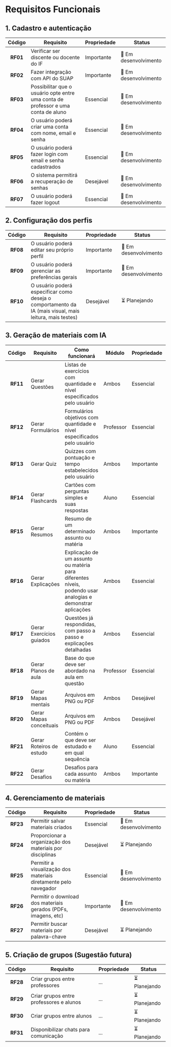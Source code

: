 # Requisitos Funcionais

## 1. Cadastro e autenticação

| Código   | Requisito                                                                         | Propriedade | Status                 |
| :------: | --------------------------------------------------------------------------------- | ----------- | ---------------------- |
| **RF01** | Verificar ser discente ou docente do IF                                           | Importante  | 🔧 Em desenvolvimento |
| **RF02** | Fazer integração com API do SUAP                                                  | Importante  | 🔧 Em desenvolvimento |
| **RF03** | Possibilitar que o usuário opte entre uma conta de professor e uma conta de aluno | Essencial   | 🔧 Em desenvolvimento |
| **RF04** | O usuário poderá criar uma conta com nome, email e senha                          | Essencial   | 🔧 Em desenvolvimento |
| **RF05** | O usuário poderá fazer login com email e senha cadastrados                        | Essencial   | 🔧 Em desenvolvimento |
| **RF06** | O sistema permitirá a recuperação de senhas                                       | Desejável   | 🔧 Em desenvolvimento |
| **RF07** | O usuário poderá fazer logout                                                     | Essencial   | 🔧 Em desenvolvimento |
<!-- O RF01 e RF02 nós vamos deixar de lado por enquanto. No finalinho do projeto nós os implementamos -->

## 2. Configuração dos perfis

| Código   | Requisito                                                                                               | Propriedade | Status                 |
| :-----:  | ------------------------------------------------------------------------------------------------------- | ----------- | ---------------------- |
| **RF08** | O usuário poderá editar seu próprio perfil                                                              | Importante  | 🔧 Em desenvolvimento |
| **RF09** | O usuário poderá gerenciar as preferências gerais                                                       | Importante  | 🔧 Em desenvolvimento |
| **RF10** | O usuário poderá especificar como deseja o comportamento da IA (mais visual, mais leitura, mais testes) | Desejável   | ⏳ Planejando         |

## 3. Geração de materiais com IA

| Código   | Requisito                              | Como funcionará                                                                                                 | Módulo    | Propriedade | Status                 |
| :------: | -------------------------------------- | --------------------------------------------------------------------------------------------------------------- | --------- | ----------- | ---------------------- |
| **RF11** | Gerar Questões                         | Listas de exercícios com quantidade e nível especificados pelo usuário                                          | Ambos     | Essencial   | 🔧 Em desenvolvimento |
| **RF12** | Gerar Formulários                      | Formulários objetivos com quantidade e nível especificados pelo usuário                                         | Professor | Essencial   | 🔧 Em desenvolvimento |
| **RF13** | Gerar Quiz                             | Quizzes com pontuação e tempo estabelecidos pelo usuário                                                        | Ambos     | Importante  | 🔧 Em desenvolvimento |
| **RF14** | Gerar Flashcards                       | Cartões com perguntas simples e suas respostas                                                                  | Aluno     | Essencial   | 🔧 Em desenvolvimento |
| **RF15** | Gerar Resumos                          | Resumo de um determinado assunto ou matéria                                                                     | Ambos     | Importante  | 🔧 Em desenvolvimento |
| **RF16** | Gerar Explicações                      | Explicação de um assunto ou matéria para diferentes níveis, podendo usar analogias e demonstrar aplicações      | Ambos     | Essencial   | 🔧 Em desenvolvimento |
| **RF17** | Gerar Exercícios guiados               | Questões já respondidas, com passo a passo e explicações detalhadas                                             | Ambos     | Essencial   | 🔧 Em desenvolvimento |
| **RF18** | Gerar Planos de aula                   | Base do que deve ser abordado na aula em questão                                                                | Professor | Essencial   | 🔧 Em desenvolvimento |
| **RF19** | Gerar Mapas mentais                    | Arquivos em PNG ou PDF                                                                                          | Ambos     | Desejável   | ⏳ Planejando         |
| **RF20** | Gerar Mapas conceituais                | Arquivos em PNG ou PDF                                                                                          | Ambos     | Desejável   | ⏳ Planejando         |
| **RF21** | Gerar Roteiros de estudo               | Contém o que deve ser estudado e em qual sequência                                                              | Aluno     | Essencial   | 🔧 Em desenvolvimento |
| **RF22** | Gerar Desafios                         | Desafios para cada assunto ou matéria                                                                           | Ambos     | Importante  | 🔧 Em desenvolvimento |

## 4. Gerenciamento de materiais

| Código   | Requisito                                                        | Propriedade | Status                 |
| :------: | ---------------------------------------------------------------- | ----------- | ---------------------- |
| **RF23** | Permitir salvar materiais criados                                | Essencial   | 🔧 Em desenvolvimento |
| **RF24** | Proporcionar a organização dos materiais por disciplinas         | Desejável   | ⏳ Planejando         |
| **RF25** | Permitir a visualização dos materiais diretamente pelo navegador | Essencial   | 🔧 Em desenvolvimento |
| **RF26** | Permitir o download dos materiais gerados (PDFs, imagens, etc)   | Importante  | 🔧 Em desenvolvimento |
| **RF27** | Permitir buscar materiais por palavra-chave                      | Desejável   | ⏳ Planejando         |

## 5. Criação de grupos (Sugestão futura)

| Código   | Requisito                                   | Propriedade | Status                 |
| :------: | ------------------------------------------- | ----------- | ---------------------- |
| **RF28** | Criar grupos entre professores              | ... | ⏳ Planejando         |
| **RF29** | Criar grupos entre professores e alunos     | ... | ⏳ Planejando         |
| **RF30** | Criar grupos entre alunos                   | ... | ⏳ Planejando         |
| **RF31** | Disponibilizar chats para comunicação       | ... | ⏳ Planejando         |
